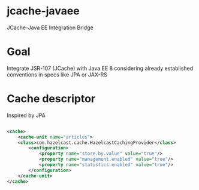 # jcache-javaee
JCache-Java EE Integration Bridge

# Goal

Integrate JSR-107 (JCache) with Java EE 8 considering already established conventions in specs like JPA or JAX-RS

# Cache descriptor

Inspired by JPA

```xml

<cache>
    <cache-unit name="articles">
    <class>com.hazelcast.cache.HazelcastCachingProvider</class>
        <configuration>
            <property name="store.by.value" value="true"/>
            <property name="management.enabled" value="true"/>
            <property name="statistics.enabled" value="true"/>
        </configuration>
    </cache-unit>
</cache>

```